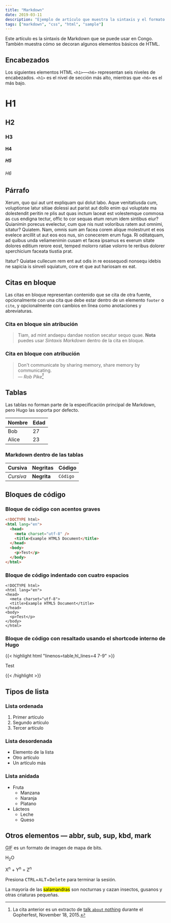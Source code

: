 ```yaml
---
title: "Markdown"
date: 2019-03-11
description: "Ejemplo de artículo que muestra la sintaxis y el formato básico de Markdown para elementos HTML."
tags: ["markdown", "css", "html", "sample"]
---
```


Este artículo es la sintaxis de Markdown que se puede usar en Congo. También muestra cómo se decoran algunos elementos básicos de HTML.

<!--more-->

## Encabezados

Los siguientes elementos HTML `<h1>`—`<h6>` representan seis niveles de encabezados. `<h1>` es el nivel de sección más alto, mientras que `<h6>` es el más bajo.

# H1

## H2

### H3

#### H4

##### H5

###### H6

## Párrafo

Xerum, quo qui aut unt expliquam qui dolut labo. Aque venitatiusda cum, voluptionse latur sitiae dolessi aut parist aut dollo enim qui voluptate ma dolestendit peritin re plis aut quas inctum laceat est volestemque commosa as cus endigna tectur, offic to cor sequas etum rerum idem sintibus eiur? Quianimin porecus evelectur, cum que nis nust voloribus ratem aut omnimi, sitatur? Quiatem. Nam, omnis sum am facea corem alique molestrunt et eos evelece arcillit ut aut eos eos nus, sin conecerem erum fuga. Ri oditatquam, ad quibus unda veliamenimin cusam et facea ipsamus es exerum sitate dolores editium rerore eost, temped molorro ratiae volorro te reribus dolorer sperchicium faceata tiustia prat.

Itatur? Quiatae cullecum rem ent aut odis in re eossequodi nonsequ idebis ne sapicia is sinveli squiatum, core et que aut hariosam ex eat.

## Citas en bloque

Las citas en bloque representan contenido que se cita de otra fuente, opcionalmente con una cita que debe estar dentro de un elemento `footer` o `cite`, y opcionalmente con cambios en línea como anotaciones y abreviaturas.

### Cita en bloque sin atribución

> Tiam, ad mint andaepu dandae nostion secatur sequo quae.
> **Nota** puedes usar _Sintaxis Markdown_ dentro de la cita en bloque.

### Cita en bloque con atribución

> Don't communicate by sharing memory, share memory by communicating.<br>
> — <cite>Rob Pike[^1]</cite>

[^1]: La cita anterior es un extracto de [talk `about` nothing](https://www.youtube.com/watch?v=PAAkCSZUG1c) durante el Gopherfest, November 18, 2015.

## Tablas

Las tablas no forman parte de la especificación principal de Markdown, pero Hugo las soporta por defecto.

| Nombre | Edad |
| ------ | ---- |
| Bob    | 27   |
| Alice  | 23   |

### Markdown dentro de las tablas

| Cursiva   | Negritas    | Código   |
| --------- | ----------  | -------- |
| _Cursiva_ | **Negrita** | `Código` |

## Bloques de código

### Bloque de código con acentos graves

```html
<!DOCTYPE html>
<html lang="en">
  <head>
    <meta charset="utf-8" />
    <title>Example HTML5 Document</title>
  </head>
  <body>
    <p>Test</p>
  </body>
</html>
```

### Bloque de código indentado con cuatro espacios

    <!DOCTYPE html>
    <html lang="en">
    <head>
      <meta charset="utf-8">
      <title>Example HTML5 Document</title>
    </head>
    <body>
      <p>Test</p>
    </body>
    </html>

### Bloque de código con resaltado usando el shortcode interno de Hugo

{{< highlight html "linenos=table,hl_lines=4 7-9" >}}

<!DOCTYPE html>
<html lang="en">
<head>
  <meta charset="utf-8">
  <title>Example HTML5 Document</title>
</head>
<body>
  <p>Test</p>
</body>
</html>
{{< /highlight >}}

## Tipos de lista

### Lista ordenada

1. Primer artículo
2. Segundo artículo
3. Tercer artículo

### Lista desordenada

- Elemento de la lista
- Otro artículo
- Un artículo más

### Lista anidada

- Fruta
  - Manzana
  - Naranja
  - Platano
- Lácteos
  - Leche
  - Queso

## Otros elementos — abbr, sub, sup, kbd, mark

<abbr title="Graphics Interchange Format">GIF</abbr> es un formato de imagen de mapa de bits.

H<sub>2</sub>O

X<sup>n</sup> + Y<sup>n</sup> = Z<sup>n</sup>

Presiona <kbd>CTRL</kbd>+<kbd>ALT</kbd>+<kbd>Delete</kbd> para terminar la sesión.

La mayoría de las <mark>salamandras</mark> son nocturnas y cazan insectos, gusanos y otras criaturas pequeñas.
